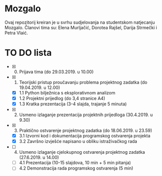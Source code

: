 # Mozgalo
Ovaj repozitorij kreiran je u svrhu sudjelovanja na studentskom natjecanju Mozgalo. Članovi tima su: Elena Murljačić, Dorotea Rajšel, Darija Strmečki i Petra Vlaić.

# TO DO lista
- [x] 0. Prijava tima (do 29.03.2019. u 10.00)
- [x] 1. Teorijski pristup proučavanju problema projektnog zadatka (do 19.04.2019. u 12.00)
  - [x] 1.1 Python bilježnica s eksplorativnom analizom
  - [x] 1.2 Projektni prijedlog (do 3,4 stranice A4)
  - [x] 1.3 Kratka prezentacija (3-4 slajda, trajanje 5 minuta)
- [x] 2. Usmeno izlaganje prezentacija projektnih prijedloga (30.4.2019. u 9.30)
- [x] 3. Praktično ostvarenje projektnog zadatka (do 18.06.2019. u 23.59)
  - [x] 3.1 Izvorni kod i dokumentacija programskog ostvarenja projekta
  - [x] 3.2 Završno izvješće napisano u obliku istraživačkog rada
- [ ] 4. Usmeno izlaganje cjelokupnog ostvarenja projektnog zadatka (27.6.2019. u 14.00)
  - [ ] 4.1 Prezentacija (10-15 slajdova, 10 min + 5 min pitanja)
  - [ ] 4.2 Demonstracija rada programskog ostvarenja (5 min)
